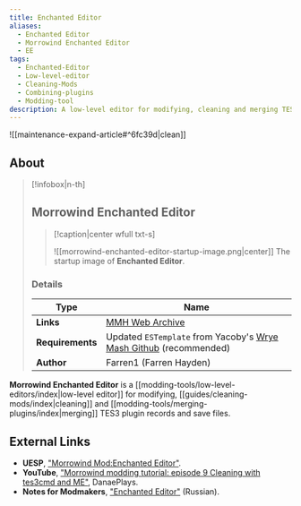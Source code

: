 ```yaml
---
title: Enchanted Editor
aliases:
  - Enchanted Editor
  - Morrowind Enchanted Editor
  - EE
tags:
  - Enchanted-Editor
  - Low-level-editor
  - Cleaning-Mods
  - Combining-plugins
  - Modding-tool
description: A low-level editor for modifying, cleaning and merging TES3 plugin records and save files.
---
```


![[maintenance-expand-article#^6fc39d|clean]]

## About

> [!infobox|n-th]
> 
> ## Morrowind Enchanted Editor
> 
> > [!caption|center wfull txt-s]
> > 
> > ![[morrowind-enchanted-editor-startup-image.png|center]]
> > The startup image of **Enchanted Editor**.
> 
> ### Details
> 
> | Type | Name |
> | --- | --- |
> | **Links** | [MMH Web Archive](https://web.archive.org/web/20161103165826/http://mw.modhistory.com/download--1662) |
> | **Requirements** | Updated `ESTemplate` from Yacoby's [Wrye Mash Github](https://github.com/Yacoby/Wrye-Mash/blob/master/Mopy/Extras/ESTemplate.ini) (recommended) |
> | **Author** | Farren1 (Farren Hayden) |

**Morrowind Enchanted Editor** is a [[modding-tools/low-level-editors/index|low-level editor]] for modifying, [[guides/cleaning-mods/index|cleaning]] and [[modding-tools/merging-plugins/index|merging]] TES3 plugin records and save files.

## External Links

- **UESP**, ["Morrowind Mod:Enchanted Editor"](https://en.uesp.net/wiki/Morrowind_Mod:Enchanted_Editor).
- **YouTube**, ["Morrowind modding tutorial: episode 9 Cleaning with tes3cmd and ME"](https://youtu.be/Zy-boQiI1YI?si=wZiQKxL5J_isBDLB), DanaePlays.
- **Notes for Modmakers**, ["Enchanted Editor"](https://morrowind-nif.github.io/Notes_RU/enchanted_editor.htm) (Russian).